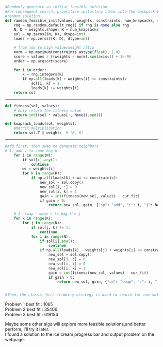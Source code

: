 ```python
#Randomly generate an initial feasible solution.
#For subsequent search, prioritize installing items into the backpack based on their cost-effectiveness, from lowest to highest.
#random solution
def random_feasible_init(values, weights, constraints, num_knapsacks, rng=None):
    rng = np.random.default_rng() if rng is None else rng
    N, D = weights.shape; K = num_knapsacks
    sol = np.zeros((N, K), dtype=int)
    loads = np.zeros((K, D), dtype=int)

    # from low to high value/weight ratio
    norm = np.maximum(constraints.astype(float), 1.0)
    score = values / ((weights / norm).sum(axis=1) + 1e-9)
    order = np.argsort(score)                   

    for i in order:
        k = rng.integers(K)                     
        if np.all(loads[k] + weights[i] <= constraints):
            sol[i, k] = 1
            loads[k] += weights[i]
    return sol
```
________________________________________________________________
```python
def fitness(sol, values):
    # only return the fitness value
    return int((sol * values[:, None]).sum())

def knapsack_loads(sol, weights):
    #Matrix multiplication
    return sol.T @ weights  # (K, D)
```
________________________________________________________________

```python
#Add first, then swap to generate neighbors
# 1. add i to some bag k
    for i in range(N):
        if sol[i].any():
            continue
        wi = weights[i]
        for k in range(K):
            if np.all(loads[k] + wi <= constraints):
                new_sol = sol.copy()
                new_sol[i, :] = 0
                new_sol[i, k] = 1
                gain = int(fitness(new_sol, values) - cur_fit)
                if gain > 0:
                    return new_sol, gain, {"op": "add", "i": i, "j": None, "k_from": None, "k_to": k}

    # 2. swap： swap i to bag k's j
    for k in range(K):
        for j in range(N):
            if sol[j, k] != 1:
                continue
            for i in range(N):
                if sol[i].any():
                    continue
                if np.all(loads[k] - weights[j] + weights[i] <= constraints):
                    new_sol = sol.copy()
                    new_sol[j, :] = 0
                    new_sol[i, :] = 0
                    new_sol[i, k] = 1
                    gain = int(fitness(new_sol, values) - cur_fit)
                    if gain > 0:
                        return new_sol, gain, {"op": "swap", "i": i, "j": j, "k_from": k, "k_to": k}


#Then，the classic hill-climbing strategy is used to search for new solutions.
```
Problem 1 best fit : 1065  
Problem 2 best fit : 35406  
Problem 3 best fit : 619154    

Maybe some other algo will explore more feasible solutions,and better perform, I’ll try it later.  
I found a solution to the ice cream progress bar and output problem on the webpage.
